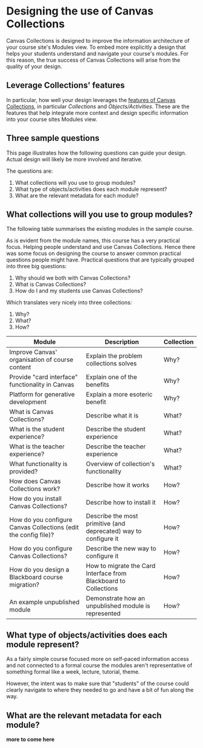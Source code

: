 # Designing the use of Canvas Collections

Canvas Collections is designed to improve the information architecture of your course site's Modules view. To embed more explicitly a design that helps your students understand and navigate your course's modules. For this reason, the true success of Canvas Collections will arise from the quality of your design. 

## Leverage Collections' features

In particular, how well your design leverages the [features of Canvas Collections](../../features.md), in particular _Collections_ and _Objects/Activities_. These are the features that help integrate more context and design specific information into your course sites Modules view.

## Three sample questions

This page illustrates how the following questions can guide your design. Actual design will likely be more involved and iterative.

The questions are:

1. What collections will you use to group modules?
2. What type of objects/activities does each module represent?
3. What are the relevant metadata for each module?

## What collections will you use to group modules?

The following table summarises the existing modules in the sample course.

As is evident from the module names, this course has a very practical focus. Helping people understand and use Canvas Collections. Hence there was some focus on designing the course to answer common practical questions people might have. Practical questions that are typically grouped into three big questions:

1. Why should we both with Canvas Collections?
2. What is Canvas Collections?
3. How do I and my students use Canvas Collections?

Which translates very nicely into three collections:

1. Why?
2. What?
3. How?


| Module | Description | Collection |
| --- | --- | --- |
| Improve Canvas' organisation of course content | Explain the problem collections solves | Why? |
| Provide "card interface" functionality in Canvas | Explain one of the benefits | Why? |
| Platform for generative development | Explain a more esoteric benefit | Why? |
| What is Canvas Collections? | Describe what it is | What? |
| What is the student experience? | Describe the student experience | What? |
| What is the teacher experience? | Describe the teacher experience | What? |
| What functionality is provided? | Overview of collection's functionality | What? |
| How does Canvas Collections work? | Describe how it works | How? |
| How do you install Canvas Collections? | Describe how to install it | How? |
| How do you configure Canvas Collections (edit the config file)? | Describe the most primitive (and deprecated) way to configure it | How? |
| How do you configure Canvas Collections? | Describe the new way to configure it | How? |
| How do you design a Blackboard course migration? | How to migrate the Card Interface from Blackboard to Collections | How? |
| An example unpublished module | Demonstrate how an unpublished module is represented | How? |


## What type of objects/activities does each module represent?

As a fairly simple course focused more on self-paced information access and not connected to a formal course the modules aren't representative of something formal like a week, lecture, tutorial, theme.

However, the intent was to make sure that "students" of the course could clearly navigate to where they needed to go and have a bit of fun along the way.

## What are the relevant metadata for each module?

**more to come here**

